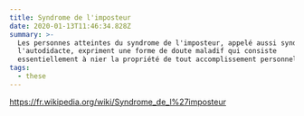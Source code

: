 ```yaml
---
title: Syndrome de l'imposteur
date: 2020-01-13T11:46:34.828Z
summary: >-
  Les personnes atteintes du syndrome de l'imposteur, appelé aussi syndrome de
  l'autodidacte, expriment une forme de doute maladif qui consiste
  essentiellement à nier la propriété de tout accomplissement personnel.
tags:
  - these
---
```

<https://fr.wikipedia.org/wiki/Syndrome_de_l%27imposteur>
